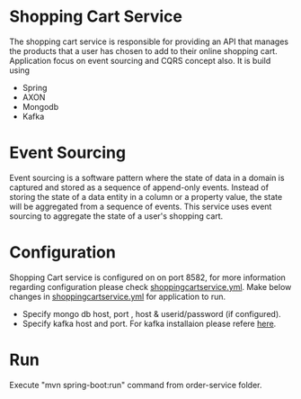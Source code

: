 # Shopping Cart Service
The shopping cart service is responsible for providing an API that manages the products that a user has chosen to add to their online shopping cart. Application focus on event sourcing and CQRS concept also. It is build using

- Spring
- AXON
- Mongodb
- Kafka

# Event Sourcing
Event sourcing is a software pattern where the state of data in a domain is captured and stored as a sequence of append-only events. Instead of storing the state of a data entity in a column or a property value, the state will be aggregated from a sequence of events. This service uses event sourcing to aggregate the state of a user's shopping cart.


# Configuration
Shopping Cart service is configured on on port 8582, for more information regarding configuration please check [shoppingcartservice.yml](https://github.com/meta-magic/microservice_workshop/blob/master/config-files/orderservice.yml). Make below changes in [shoppingcartservice.yml](https://github.com/meta-magic/microservice_workshop/blob/master/config-files/orderservice.yml) for application to run.
- Specify mongo db host, port , host & userid/password (if configured).
- Specify kafka host and port. For kafka installaion please refere [here](https://ketangote.wordpress.com/2017/03/02/install-zookeeper-kafka-steps/).

# Run
Execute "mvn spring-boot:run" command from order-service folder.
